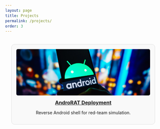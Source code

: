 ```yaml
---
layout: page
title: Projects
permalink: /projects/
order: 3
---
```


<style>
  .project-grid {
    display: grid;
    grid-template-columns: repeat(auto-fit, minmax(250px, 1fr));
    gap: 20px;
    padding: 20px;
  }

  .project-card {
    border: 1px solid #ddd;
    border-radius: 10px;
    padding: 15px;
    background-color: #f9f9f9;
    text-align: center;
    transition: box-shadow 0.3s ease;
  }

  .project-card:hover {
    box-shadow: 0 4px 12px rgba(0, 0, 0, 0.1);
  }

  .project-card img {
    width: 100%;
    height: 150px;
    object-fit: cover;
    border-radius: 5px;
  }

  .project-card h3 {
    margin: 10px 0 5px;
  }
</style>

<div class="project-grid">
  <div class="project-card">
    <a href="/projects/androrat.md/">
      <img src="assets/img/projects/androrat.PNG" alt="AndroRAT Thumbnail">
      <h3>AndroRAT Deployment</h3>
    </a>
    <p>Reverse Android shell for red-team simulation.</p>
  </div>
</div>
